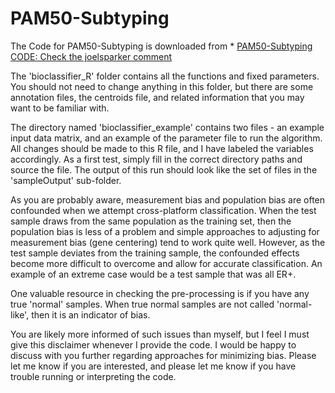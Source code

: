 # PAM50-Subtyping

The Code for PAM50-Subtyping is downloaded from * [PAM50-Subtyping CODE: Check the joelsparker comment](https://www.biostars.org/p/77590/)

The 'bioclassifier_R' folder contains all the functions and fixed parameters.  You should not need to change anything in this folder, but there are some annotation files, the centroids file, and related information that you may want to be familiar with. 

The directory named 'bioclassifier_example' contains two files - an example input data matrix, and an example of the parameter file to run the algorithm.  All changes should be made to this R file, and I have labeled the variables accordingly.  As a first test, simply fill in the correct directory paths and source the file.  The output of this run should look like the set of files in the 'sampleOutput' sub-folder.

As you are probably aware, measurement bias and population bias are often confounded when we attempt cross-platform classification.  When the test sample draws from the same population as the training set, then the population bias is less of a problem and simple approaches to adjusting for measurement bias (gene centering) tend to work quite well.  However, as the test sample deviates from the training sample, the confounded effects become more difficult to overcome and allow for accurate classification.   An example of an extreme case would be a test sample that was all ER+.

One valuable resource in checking the pre-processing is if you have any true 'normal' samples.  When true normal samples are not called 'normal-like', then it is an indicator of bias.

You are likely more informed of such issues than myself, but I feel I must give this disclaimer whenever I provide the code.  I would be happy to discuss with you further regarding approaches for minimizing bias.  Please let me know if you are interested, and please let me know if you have trouble running or interpreting the code.
